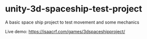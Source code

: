 # unity-3d-spaceship-test-project
A basic space ship project to test movement and some mechanics

Live demo: https://isaacrf.com/games/3dspaceshipproject/
